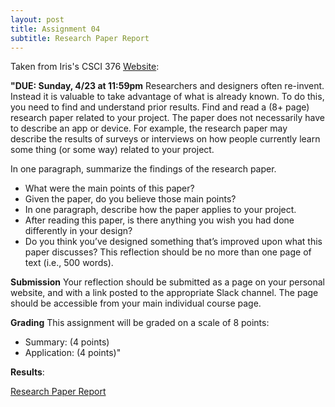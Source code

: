 ```yaml
---
layout: post
title: Assignment 04
subtitle: Research Paper Report
---
```


Taken from Iris's CSCI 376 [Website](https://sites.google.com/williams.edu/csci376-2018/assignments/research-paper?authuser=0):

**"DUE: Sunday, 4/23 at 11:59pm**
Researchers and designers often re-invent. Instead it is valuable to take advantage of what is already known. To do this, you need to find and understand prior results. Find and read a (8+ page) research paper related to your project. The paper does not necessarily have to describe an app or device. For example, the research paper may describe the results of surveys or interviews on how people currently learn some thing (or some way) related to your project.

In one paragraph, summarize the findings of the research paper.
- What were the main points of this paper?
- Given the paper, do you believe those main points?
- In one paragraph, describe how the paper applies to your project.
- After reading this paper, is there anything you wish you had done differently in your design?
- Do you think you’ve designed something that’s improved upon what this paper discusses?
This reflection should be no more than one page of text (i.e., 500 words).

**Submission**
Your reflection should be submitted as a page on your personal website, and with a link posted to the appropriate Slack channel. The page should be accessible from your main individual course page.

**Grading**
This assignment will be graded on a scale of 8 points:
- Summary: (4 points)
- Application: (4 points)"

**Results**:

[Research Paper Report](https://alyssawang.github.io/csci376/research-paper/)
